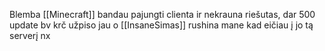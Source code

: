 Blemba [[Minecraft]] bandau pajungti clienta ir nekrauna riešutas, dar 500 update bv krč užpiso jau o [[InsaneSimas]] rushina mane kad eičiau į jo tą serverį nx